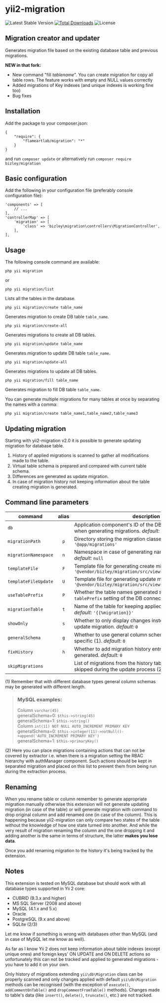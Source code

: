# yii2-migration

![Latest Stable Version](https://img.shields.io/packagist/v/bizley/migration.svg)
[![Total Downloads](https://img.shields.io/packagist/dt/bizley/migration.svg)](https://packagist.org/packages/bizley/migration)
![License](https://img.shields.io/packagist/l/bizley/migration.svg)

## Migration creator and updater

Generates migration file based on the existing database table and previous migrations.

**NEW in that fork:**

- New command "fill *tablename*". You can create migration for copy all table rows. The feature works with empty and NULL values correctly
- Added migrations of Key indexes (and unique indexes is working fine too)
- Bug fixes

## Installation

Add the package to your composer.json:

    {
        "require": {
            "flameartlab/migration": "*"
        }
    }

and run `composer update` or alternatively run `composer require bizley/migration`

## Basic configuration

Add the following in your configuration file (preferably console configuration file):

    'components' => [
        // ...
    ],
    'controllerMap' => [
        'migration' => [
            'class' => 'bizley\migration\controllers\MigrationController',
        ],
    ],

## Usage

The following console command are available:

    php yii migration
    
or

    php yii migration/list

Lists all the tables in the database.

    php yii migration/create table_name

Generates migration to create DB table `table_name`.

    php yii migration/create-all

Generates migrations to create all DB tables.

    php yii migration/update table_name

Generates migration to update DB table `table_name`.

    php yii migration/update-all

Generates migrations to update all DB tables.

    php yii migration/fill table_name

Generates migration to fill DB table `table_name`.

You can generate multiple migrations for many tables at once by separating the names with a comma:

    php yii migration/create table_name1,table_name2,table_name3

## Updating migration

Starting with yii2-migration v2.0 it is possible to generate updating migration for database table.

1. History of applied migrations is scanned to gather all modifications made to the table.
2. Virtual table schema is prepared and compared with current table schema.
3. Differences are generated as update migration.
4. In case of migration history not keeping information about the table creating migration is generated.

## Command line parameters

| command              | alias | description                                                             
|----------------------|:-----:|-----------------------------------------------------------------------------------------------------------------------
| `db`                 |       | Application component's ID of the DB connection to use when generating migrations. _default:_ `'db'`
| `migrationPath`      | `p`   | Directory storing the migration classes. _default:_ `'@app/migrations'`
| `migrationNamespace` | `n`   | Namespace in case of generating namespaced migration. _default:_ `null`
| `templateFile`       | `F`   | Template file for generating create migrations. _default:_ `'@vendor/bizley/migration/src/views/create_migration.php'`
| `templateFileUpdate` | `U`   | Template file for generating update migrations. _default:_ `'@vendor/bizley/migration/src/views/update_migration.php'`
| `useTablePrefix`     | `P`   | Whether the table names generated should consider the `tablePrefix` setting of the DB connection. _default:_ `1`
| `migrationTable`     | `t`   | Name of the table for keeping applied migration information. _default:_ `'{{%migration}}'`
| `showOnly`           | `s`   | Whether to only display changes instead of generating update migration. _default:_ `0`
| `generalSchema`      | `g`   | Whether to use general column schema instead of database specific (1). _default:_ `0`
| `fixHistory`         | `h`   | Whether to add migration history entry when migration is generated. _default:_ `0`
| `skipMigrations`     |       | List of migrations from the history table that should be skipped during the update process (2). _default:_ `[]`

(1) Remember that with different database types general column schemas may be generated with different length.

> ### MySQL examples:  
> Column `varchar(45)`  
> generalSchema=0: `$this->string(45)`    
> generalSchema=1: `$this->string()`  
> Column `int(11) NOT NULL AUTO_INCREMENT PRIMARY KEY`    
> generalSchema=0: `$this->integer(11)->notNull()->append('AUTO_INCREMENT PRIMARY KEY')`  
> generalSchema=1: `$this->primaryKey()`

(2) Here you can place migrations containing actions that can not be covered by extractor i.e. when there is a migration 
setting the RBAC hierarchy with authManager component. Such actions should be kept in separated migration and placed on 
this list to prevent them from being run during the extraction process.

## Renaming

When you rename table or column remember to generate appropriate migration manually otherwise this extension will 
not generate updating migration (in case of the table) or will generate migration with command to drop original column 
and add renamed one (in case of the column). This is happening because yii2-migration can only compare two states of 
the table without the knowledge of how one state turned into another. And while the very result of migration renaming 
the column and the one dropping it and adding another is the same in terms of structure, the latter **makes you lose data**.

Once you add renaming migration to the history it's being tracked by the extension.

## Notes

This extension is tested on MySQL database but should work with all database types supported in Yii 2 core:

- CUBRID (9.3.x and higher)
- MS SQL Server (2008 and above)
- MySQL (4.1.x and 5.x)
- Oracle
- PostgreSQL (9.x and above)
- SQLite (2/3)

Let me know if something is wrong with databases other than MySQL (and in case of MySQL let me know as well).

As far as I know Yii 2 does not keep information about table indexes (except unique ones) and foreign keys' 
ON UPDATE and ON DELETE actions so unfortunately this can not be tracked and applied to generated migrations - 
you have to add it on your own.

Only history of migrations extending `yii\db\Migration` class can be properly scanned and only changes applied with
default `yii\db\Migration` methods can be recognised (with the exception of `execute()`, `addCommentOnTable()` and 
`dropCommentFromTable()` methods). Changes made to table's data (like `insert()`, `delete()`, `truncate()`, etc.) 
are not tracked.
